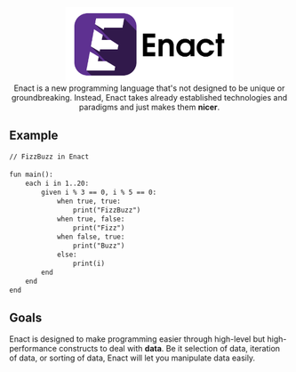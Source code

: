 <p align="center">
<img src="./docs/img/enact-logo-text.png" alt="Enact logo" width="60%" height="60%"></img><br>
Enact is a new programming language that's not designed to be unique or groundbreaking. Instead, Enact takes already 
established technologies and paradigms and just makes them <strong>nicer</strong>.
</p>

## Example
```
// FizzBuzz in Enact

fun main():
    each i in 1..20:
        given i % 3 == 0, i % 5 == 0:
            when true, true:
                print("FizzBuzz")
            when true, false:
                print("Fizz")
            when false, true:
                print("Buzz")
            else:
                print(i)
        end
    end
end
```

## Goals
Enact is designed to make programming easier through high-level but high-performance constructs to deal with **data**. Be it 
selection of data, iteration of data, or sorting of data, Enact will let you manipulate data easily. 
